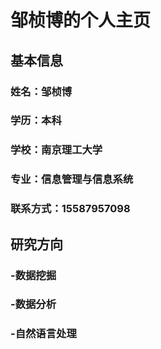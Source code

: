 # 邹桢博的个人主页

## 基本信息

### 姓名：邹桢博

### 学历：本科

### 学校：南京理工大学

### 专业：信息管理与信息系统

### 联系方式：15587957098

## 研究方向

### -数据挖掘

### -数据分析

### -自然语言处理


